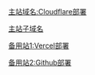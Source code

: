 [主站域名:Cloudflare部署](https//sam7.top)

[主站子域名](https//www.sam7.top)

[备用站1:Vercel部署](https//sam7.dpdns.org)

[备用站2:Github部署](https//crow7.dpdns.org)

